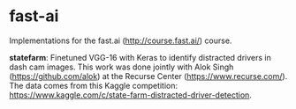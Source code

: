 # fast-ai
Implementations for the fast.ai (http://course.fast.ai/) course.

**statefarm**: Finetuned VGG-16 with Keras to identify distracted drivers in dash cam images. This work was done jointly with Alok Singh (https://github.com/alok) at the Recurse Center (https://www.recurse.com/). The data comes from this Kaggle competition: https://www.kaggle.com/c/state-farm-distracted-driver-detection.
